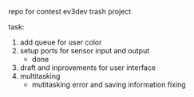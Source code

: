 repo for contest
ev3dev trash project 

task:
1. add queue for user color 
2. setup ports for sensor input and output
	- done
3. draft and inprovements for user interface
4. multitasking
	- mutitasking error and saving information fixing